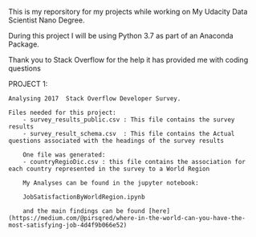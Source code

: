 This is my reporsitory for my projects while working on My Udacity Data Scientist Nano Degree.

During this project I will be using Python 3.7 as part of an Anaconda Package.

Thank you to Stack Overflow for the help it has provided me with coding questions

PROJECT 1:

    Analysing 2017  Stack Overflow Developer Survey.
    
    Files needed for this project:
        - survey_results_public.csv : This file contains the survey results
        - survey_result_schema.csv  : This file contains the Actual questions associated with the headings of the survey results
    
        One file was generated:
        - countryRegioDic.csv : this file contains the association for each country represented in the survey to a World Region
        
        My Analyses can be found in the jupyter notebook:
        
        JobSatisfactionByWorldRegion.ipynb  
        
        and the main findings can be found [here](https://medium.com/@pirsqred/where-in-the-world-can-you-have-the-most-satisfying-job-4d4f9b066e52)
